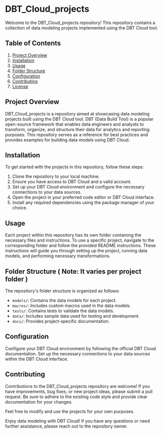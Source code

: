 # DBT_Cloud_projects

Welcome to the DBT_Cloud_projects repository! This repository contains a collection of data modeling projects implemented using the DBT Cloud tool.

## Table of Contents
1. [Project Overview](#project-overview)
2. [Installation](#installation)
3. [Usage](#usage)
4. [Folder Structure](#folder-structure)
5. [Configuration](#configuration)
6. [Contributing](#contributing)
7. [License](#license)

## Project Overview
DBT_Cloud_projects is a repository aimed at showcasing data modeling projects built using the DBT Cloud tool. DBT (Data Build Tool) is a popular open-source framework that enables data engineers and analysts to transform, organize, and structure their data for analytics and reporting purposes. This repository serves as a reference for best practices and provides examples for building data models using DBT Cloud.

## Installation
To get started with the projects in this repository, follow these steps:
1. Clone the repository to your local machine.
2. Ensure you have access to DBT Cloud and a valid account.
3. Set up your DBT Cloud environment and configure the necessary connections to your data sources.
4. Open the project in your preferred code editor or DBT Cloud interface.
5. Install any required dependencies using the package manager of your choice.

## Usage
Each project within this repository has its own folder containing the necessary files and instructions. To use a specific project, navigate to the corresponding folder and follow the provided README instructions. These instructions will guide you through setting up the project, running data models, and performing necessary transformations.

## Folder Structure ( Note: It varies per project folder )
The repository's folder structure is organized as follows:
- `models/`: Contains the data models for each project.
- `macros/`: Includes custom macros used in the data models.
- `tests/`: Contains tests to validate the data models.
- `data/`: Includes sample data used for testing and development.
- `docs/`: Provides project-specific documentation.

## Configuration
Configure your DBT Cloud environment by following the official DBT Cloud documentation. Set up the necessary connections to your data sources within the DBT Cloud interface.

## Contributing
Contributions to the DBT_Cloud_projects repository are welcome! If you have improvements, bug fixes, or new project ideas, please submit a pull request. Be sure to adhere to the existing code style and provide clear documentation for your changes.

Feel free to modify and use the projects for your own purposes.

Enjoy data modeling with DBT Cloud! If you have any questions or need further assistance, please reach out to the repository owner.

